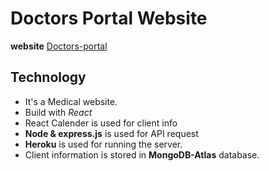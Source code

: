 # Doctors Portal Website

**website** [Doctors-portal](https://doctors-portal-6d883.firebaseapp.com/)

## Technology
- It's a Medical website.
- Build with *React*
- React Calender is used for client info
- **Node & express.js** is used for API request
- **Heroku** is used for running the server.
- Client information is stored in **MongoDB-Atlas** database.